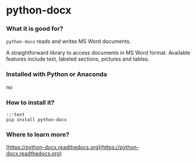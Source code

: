 
# python-docx

### What it is good for?

`python-docx` reads and writes MS Word documents.

A straightforward library to access documents in MS Word format. Available features include text, labeled sections, pictures and tables.

### Installed with Python or Anaconda

no

### How to install it?

    :::text
    pip install python-docx

### Where to learn more?

[https://python-docx.readthedocs.org](https://python-docx.readthedocs.org)
